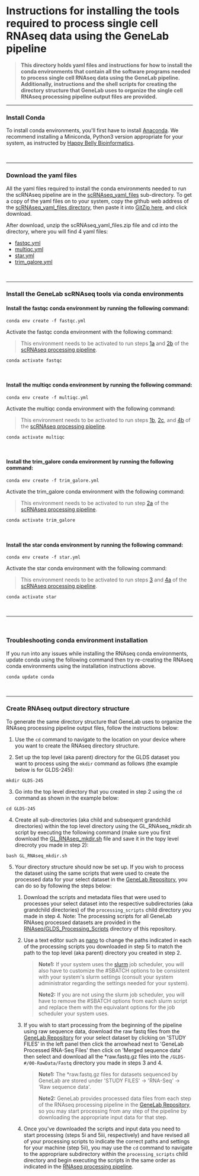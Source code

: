 # Instructions for installing the tools required to process single cell RNAseq data using the GeneLab pipeline

> **This directory holds yaml files and instructions for how to install the conda environments that contain all the software programs needed to process single cell RNAseq data using the GeneLab pipeline. 
Additionally, instructions and the shell scripts for creating the directory structure that GeneLab uses to organize the single cell RNAseq processing pipeline output files are provided.**  

---

### Install Conda

To install conda environments, you'll first have to install [Anaconda](https://www.anaconda.com/). We recommend installing a Miniconda, Python3 version appropriate for your system, as instructed by [Happy Belly Bioinformatics](https://astrobiomike.github.io/unix/conda-intro#getting-and-installing-conda). 

<br>

---

### Download the yaml files

All the yaml files required to install the conda environments needed to run the scRNAseq pipeline are in the [scRNAseq_yaml_files](scRNAseq_yaml_files) sub-directory. To get a 
copy of the yaml files on to your system, copy the github web address of the [scRNAseq_yaml_files directory](scRNAseq_yaml_files), then paste it into [GitZip here](http://kinolien.github.io/gitzip/), and click download.


After download, unzip the scRNAseq_yaml_files.zip file and cd into the directory, where you will find 4 yaml files:
* [fastqc.yml](scRNAseq_yaml_files/fastqc.yml)
* [multiqc.yml](scRNAseq_yaml_files/multiqc.yml)
* [star.yml](scRNAseq_yaml_files/star.yml)
* [trim_galore.yml](scRNAseq_yaml_files/trim_galore.yml)

<br>

---

### Install the GeneLab scRNAseq tools via conda environments

#### Install the **fastqc** conda environment by running the following command:

  ```
  conda env create -f fastqc.yml
  ```

  Activate the fastqc conda environment with the following command:
  > This environment needs to be activated to run steps [1a](../Pipeline_GL-DPPD-7111_Versions/GL-DPPD-7111.md#1a-raw-data-qc) and [2b](../Pipeline_GL-DPPD-7111_Versions/GL-DPPD-7111.md#2b-trimmed-data-qc) of the [scRNAseq processing pipeline](../Pipeline_GL-DPPD-7111_Versions/GL-DPPD-7111.md).
  
  ```
  conda activate fastqc
  ```   
  
<br>

#### Install the **multiqc** conda environment by running the following command:

  ```
  conda env create -f multiqc.yml
  ```

  Activate the multiqc conda environment with the following command:
  > This environment needs to be activated to run steps [1b](../Pipeline_GL-DPPD-7111_Versions/GL-DPPD-7111.md#1b-compile-raw-data-qc), [2c](../Pipeline_GL-DPPD-7111_Versions/GL-DPPD-7111.md#2c-compile-trimmed-data-qc), and [4b](../Pipeline_GL-DPPD-7111_Versions/GL-DPPD-7111.md#4b-compile-alignment-logs) of the [scRNAseq processing pipeline](../Pipeline_GL-DPPD-7111_Versions/GL-DPPD-7111.md).
  
  ```
  conda activate multiqc
  ```   
  
<br>

#### Install the **trim_galore** conda environment by running the following command:

  ```
  conda env create -f trim_galore.yml
  ```

  Activate the trim_galore conda environment with the following command:
  > This environment needs to be activated to run step [2a](../Pipeline_GL-DPPD-7111_Versions/GL-DPPD-7111.md#2a-trimfilter-raw-data) of the [scRNAseq processing pipeline](../Pipeline_GL-DPPD-7111_Versions/GL-DPPD-7111.md).
  
  ```
  conda activate trim_galore
  ```   
  
<br>

#### Install the **star** conda environment by running the following command:

  ```
  conda env create -f star.yml
  ```

  Activate the star conda environment with the following command:
  > This environment needs to be activated to run steps [3](../Pipeline_GL-DPPD-7111_Versions/GL-DPPD-7111.md#3-build-star-reference) and [4a](../Pipeline_GL-DPPD-7111_Versions/GL-DPPD-7111.md#4a-align-reads-to-reference-genome-with-starsolo) of the [scRNAseq processing pipeline](../Pipeline_GL-DPPD-7111_Versions/GL-DPPD-7111.md).
  
  ```
  conda activate star
  ```   
  
<br>


---

<br>

### Troubleshooting conda environment installation

  If you run into any issues while installing the RNAseq conda environments, update conda using the following command then try re-creating the RNAseq conda environments using the installation instructions above.
  
  ```
  conda update conda
  ```

<br>
  
---

### Create RNAseq output directory structure

  To generate the same directory structure that GeneLab uses to organize the RNAseq processing pipeline output files, follow the instructions below:
  1. Use the `cd` command to navigate to the location on your device where you want to create the RNAseq directory structure.
  
  2. Set up the top level (aka parent) directory for the GLDS dataset you want to process using the `mkdir` command as follows (the example below is for GLDS-245):
  ```
  mkdir GLDS-245
  ```  
  
  3. Go into the top level directory that you created in step 2 using the `cd` command as shown in the example below:
  ```
  cd GLDS-245
  ``` 
  
  4. Create all sub-directories (aka child and subsequent grandchild directories) within the top level directory using the GL_RNAseq_mkdir.sh script by executing the following command (make sure you first download the 
[GL_RNAseq_mkdir.sh](https://github.com/nasa/GeneLab_Data_Processing/blob/master/RNAseq/RNAseq_Tool_Install/GL_RNAseq_mkdir.sh) file and save it in the topy level direcroty you made in step 2):
  ```
  bash GL_RNAseq_mkdir.sh
  ``` 

5. Your directory structure should now be set up. If you wish to process the dataset using the same scripts that were used to create the processed data for your select dataset in the [GeneLab 
Repository](https://genelab-data.ndc.nasa.gov/genelab/projects), you can do so by following the steps below:  

   1. Download the scripts and metadata files that were used to processes your select dataset into the respective subdirectories (aka grandchild directories) of the `processing_scripts` child directory you made in step 4. Note: The processing scripts 
for all GeneLab RNAseq processed datasets are provided in the [RNAseq/GLDS_Processing_Scripts](https://github.com/nasa/GeneLab_Data_Processing/tree/master/RNAseq/GLDS_Processing_Scripts) directory of this repository.  

   2. Use a text editor such as [nano](https://www.nano-editor.org/) to change the paths indicated in each of the processing scripts you downloaded in step 5i to match the path to the top level (aka parent) directory you created in step 2.

      > **Note1:** If your system uses the [slurm](https://slurm.schedmd.com/overview.html) job scheduler, you will also have to customize the #SBATCH options to be consistent with your system's slurm settings (consult your system administrator 
regarding the settings needed for your system).  
      >
      > **Note2:** If you are not using the slurm job scheduler, you will have to remove the #SBATCH options from each slurm script and replace them with the equivalant options for the job scheduler your system uses.  
   
   3. If you wish to start processing from the beginning of the pipeline using raw sequence data, download the raw fastq files from the [GeneLab Repository](https://genelab-data.ndc.nasa.gov/genelab/projects) for your select dataset by clicking on 
'STUDY FILES' in the left panel then click the arrowhead next to 'GeneLab Processed RNA-Seq Files' then click on 'Merged sequence data' then select and download all the *raw.fastq.gz files into the `/GLDS-#/00-RawData/Fastq` directory you made in 
steps 3 and 4.  
   
      > **Note1:** The *raw.fastq.gz files for datasets sequenced by GeneLab are stored under 'STUDY FILES' -> 'RNA-Seq' -> 'Raw sequence data'.  
      >
      > **Note2:** GeneLab provides processed data files from each step of the RNAseq processing pipeline in the [GeneLab Repository](https://genelab-data.ndc.nasa.gov/genelab/projects), so you may start processing from any step of the pipeline by 
downloading the appropriate input data for that step.  
   
   4. Once you've downloaded the scripts and input data you need to start processing (steps 5i and 5iii, respectively) and have revised all of your processing scripts to indicate the correct paths and settings for your machine (step 5ii), you may use 
the `cd` command to navigate to the appropriare subdirectory within the `processing_scripts` child directory and begin executing the scripts in the same order as indicated in the [RNAseq processing 
pipeline](https://github.com/nasa/GeneLab_Data_Processing/blob/master/RNAseq/GL-DPPD-7101-C.md).  

